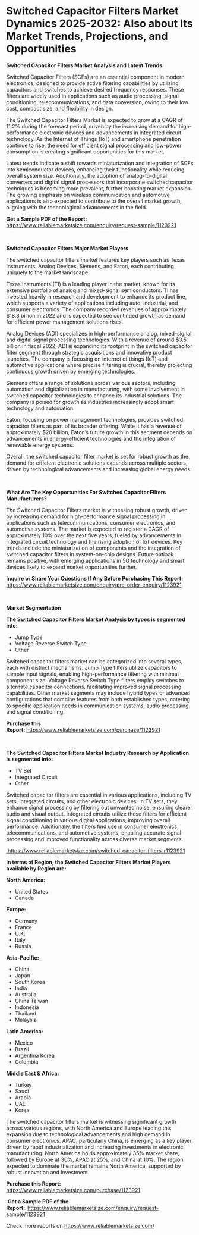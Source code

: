 <p><h1>Switched Capacitor Filters Market Dynamics 2025-2032: Also about Its Market Trends, Projections, and Opportunities</h1></p><p><strong>Switched Capacitor Filters Market Analysis and Latest Trends</strong></p>
<p><p>Switched Capacitor Filters (SCFs) are an essential component in modern electronics, designed to provide active filtering capabilities by utilizing capacitors and switches to achieve desired frequency responses. These filters are widely used in applications such as audio processing, signal conditioning, telecommunications, and data conversion, owing to their low cost, compact size, and flexibility in design.</p><p>The Switched Capacitor Filters Market is expected to grow at a CAGR of 11.2% during the forecast period, driven by the increasing demand for high-performance electronic devices and advancements in integrated circuit technology. As the Internet of Things (IoT) and smartphone penetration continue to rise, the need for efficient signal processing and low-power consumption is creating significant opportunities for this market.</p><p>Latest trends indicate a shift towards miniaturization and integration of SCFs into semiconductor devices, enhancing their functionality while reducing overall system size. Additionally, the adoption of analog-to-digital converters and digital signal processors that incorporate switched capacitor techniques is becoming more prevalent, further boosting market expansion. The growing emphasis on wireless communication and automotive applications is also expected to contribute to the overall market growth, aligning with the technological advancements in the field.</p></p>
<p><strong>Get a Sample PDF of the Report:&nbsp;</strong> <a href="https://www.reliablemarketsize.com/enquiry/request-sample/1123921?utm_campaign=2626&utm_medium=2&utm_source=Github&utm_content=ia&utm_term=09042025&utm_id=switched-capacitor-filters">https://www.reliablemarketsize.com/enquiry/request-sample/1123921</a></p>
<p>&nbsp;</p>
<p><strong>Switched Capacitor Filters Major Market Players</strong></p>
<p><p>The switched capacitor filters market features key players such as Texas Instruments, Analog Devices, Siemens, and Eaton, each contributing uniquely to the market landscape. </p><p>Texas Instruments (TI) is a leading player in the market, known for its extensive portfolio of analog and mixed-signal semiconductors. TI has invested heavily in research and development to enhance its product line, which supports a variety of applications including auto, industrial, and consumer electronics. The company recorded revenues of approximately $18.3 billion in 2022 and is expected to see continued growth as demand for efficient power management solutions rises.</p><p>Analog Devices (ADI) specializes in high-performance analog, mixed-signal, and digital signal processing technologies. With a revenue of around $3.5 billion in fiscal 2022, ADI is expanding its footprint in the switched capacitor filter segment through strategic acquisitions and innovative product launches. The company is focusing on internet of things (IoT) and automotive applications where precise filtering is crucial, thereby projecting continuous growth driven by emerging technologies.</p><p>Siemens offers a range of solutions across various sectors, including automation and digitalization in manufacturing, with some involvement in switched capacitor technologies to enhance its industrial solutions. The company is poised for growth as industries increasingly adopt smart technology and automation.</p><p>Eaton, focusing on power management technologies, provides switched capacitor filters as part of its broader offering. While it has a revenue of approximately $20 billion, Eaton’s future growth in this segment depends on advancements in energy-efficient technologies and the integration of renewable energy systems.</p><p>Overall, the switched capacitor filter market is set for robust growth as the demand for efficient electronic solutions expands across multiple sectors, driven by technological advancements and increasing global energy needs.</p></p>
<p>&nbsp;</p>
<p><strong>What Are The Key Opportunities For Switched Capacitor Filters Manufacturers?</strong></p>
<p><p>The Switched Capacitor Filters market is witnessing robust growth, driven by increasing demand for high-performance signal processing in applications such as telecommunications, consumer electronics, and automotive systems. The market is expected to register a CAGR of approximately 10% over the next five years, fueled by advancements in integrated circuit technology and the rising adoption of IoT devices. Key trends include the miniaturization of components and the integration of switched capacitor filters in system-on-chip designs. Future outlook remains positive, with emerging applications in 5G technology and smart devices likely to expand market opportunities further.</p></p>
<p><strong>Inquire or Share Your Questions If Any Before Purchasing This Report:</strong> <a href="https://www.reliablemarketsize.com/enquiry/pre-order-enquiry/1123921?utm_campaign=2626&utm_medium=2&utm_source=Github&utm_content=ia&utm_term=09042025&utm_id=switched-capacitor-filters">https://www.reliablemarketsize.com/enquiry/pre-order-enquiry/1123921</a></p>
<p>&nbsp;</p>
<p><strong>Market Segmentation</strong></p>
<p><strong>The Switched Capacitor Filters Market Analysis by types is segmented into:</strong></p>
<p><ul><li>Jump Type</li><li>Voltage Reverse Switch Type</li><li>Other</li></ul></p>
<p><p>Switched capacitor filters market can be categorized into several types, each with distinct mechanisms. Jump Type filters utilize capacitors to sample input signals, enabling high-performance filtering with minimal component size. Voltage Reverse Switch Type filters employ switches to alternate capacitor connections, facilitating improved signal processing capabilities. Other market segments may include hybrid types or advanced configurations that combine features from both established types, catering to specific application needs in communication systems, audio processing, and signal conditioning.</p></p>
<p><strong>Purchase this Report:&nbsp;</strong><a href="https://www.reliablemarketsize.com/purchase/1123921?utm_campaign=2626&utm_medium=2&utm_source=Github&utm_content=ia&utm_term=09042025&utm_id=switched-capacitor-filters">https://www.reliablemarketsize.com/purchase/1123921</a></p>
<p>&nbsp;</p>
<p><strong>The Switched Capacitor Filters Market Industry Research by Application is segmented into:</strong></p>
<p><ul><li>TV Set</li><li>Integrated Circuit</li><li>Other</li></ul></p>
<p><p>Switched capacitor filters are essential in various applications, including TV sets, integrated circuits, and other electronic devices. In TV sets, they enhance signal processing by filtering out unwanted noise, ensuring clearer audio and visual output. Integrated circuits utilize these filters for efficient signal conditioning in various digital applications, improving overall performance. Additionally, the filters find use in consumer electronics, telecommunications, and automotive systems, enabling accurate signal processing and improved functionality across diverse market segments.</p></p>
<p><a href="https://www.reliablemarketsize.com/switched-capacitor-filters-r1123921?utm_campaign=2626&utm_medium=2&utm_source=Github&utm_content=ia&utm_term=09042025&utm_id=switched-capacitor-filters">&nbsp;https://www.reliablemarketsize.com/switched-capacitor-filters-r1123921</a></p>
<p><strong>In terms of Region, the Switched Capacitor Filters Market Players available by Region are:</strong></p>
<p>
    <p> <strong> North America: </strong>
        <ul>
            <li>United States</li>
            <li>Canada</li>
        </ul>
        </p> 
    <p> <strong> Europe: </strong>
        <ul>
            <li>Germany</li>
            <li>France</li>
            <li>U.K.</li>
            <li>Italy</li>
            <li>Russia</li>
        </ul>
        </p> 
    <p> <strong> Asia-Pacific: </strong>
        <ul>
            <li>China</li>
            <li>Japan</li>
            <li>South Korea</li>
            <li>India</li>
            <li>Australia</li>
            <li>China Taiwan</li>
            <li>Indonesia</li>
            <li>Thailand</li>
            <li>Malaysia</li>
        </ul>
        </p> 
    <p> <strong> Latin America: </strong>
        <ul>
            <li>Mexico</li>
            <li>Brazil</li>
            <li>Argentina Korea</li>
            <li>Colombia</li>
        </ul>
        </p> 
    <p> <strong> Middle East & Africa: </strong>
        <ul>
            <li>Turkey</li>
            <li>Saudi</li>
            <li>Arabia</li>
            <li>UAE</li>
            <li>Korea</li>
        </ul>
    </p>
    </p>
<p><p>The switched capacitor filters market is witnessing significant growth across various regions, with North America and Europe leading this expansion due to technological advancements and high demand in consumer electronics. APAC, particularly China, is emerging as a key player, driven by rapid industrialization and increasing investments in electronic manufacturing. North America holds approximately 35% market share, followed by Europe at 30%, APAC at 25%, and China at 10%. The region expected to dominate the market remains North America, supported by robust innovation and investment.</p></p>
<p><strong>Purchase this Report: </strong><a href="https://www.reliablemarketsize.com/purchase/1123921?utm_campaign=2626&utm_medium=2&utm_source=Github&utm_content=ia&utm_term=09042025&utm_id=switched-capacitor-filters">https://www.reliablemarketsize.com/purchase/1123921</a></p>
<p>&nbsp;<strong>Get a Sample PDF of the Report:&nbsp;&nbsp;</strong><a href="https://www.reliablemarketsize.com/enquiry/request-sample/1123921?utm_campaign=2626&utm_medium=2&utm_source=Github&utm_content=ia&utm_term=09042025&utm_id=switched-capacitor-filters">https://www.reliablemarketsize.com/enquiry/request-sample/1123921</a></p>
<p><strong></strong></p>
<p>Check more reports on <a href="https://www.reliablemarketsize.com/?utm_campaign=2626&utm_medium=2&utm_source=Github&utm_content=ia&utm_term=09042025&utm_id=switched-capacitor-filters">https://www.reliablemarketsize.com/</a></p>